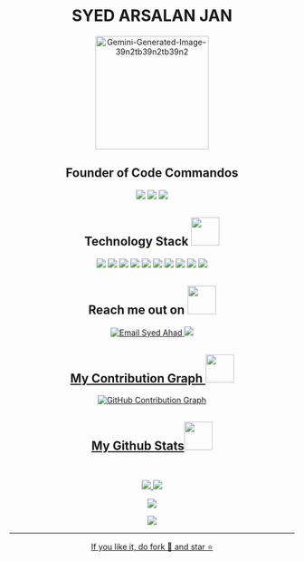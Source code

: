 <!-- Syed Arsalan Jan's Portfolio -->
<div align="center">
 <h1>SYED ARSALAN JAN</h1>
<img src="https://i.ibb.co/HX4gq6K/Gemini-Generated-Image-39n2tb39n2tb39n2.jpg" alt="Gemini-Generated-Image-39n2tb39n2tb39n2" height= "200px">
 <h2>Founder of Code Commandos</h2>
</div align="center">


<p align="center">
 
 <img src="https://badges.pufler.dev/visits/syedahadjan/syedahadjan"/> 
 <!-- <img src="https://badges.pufler.dev/years/arsalan307"/> -->
 <img src="https://badges.pufler.dev/repos/syedahadjan"/>
 <img src="https://badges.pufler.dev/commits/monthly/syedahadjan" />

</p>

<h2 align="center">Technology Stack <img src="https://github.com/arsalan307/arsalan307/blob/main/images/laptop.gif" width="50"></h2>

<p align="center">
<img src="https://img.shields.io/badge/-HTML5-E34F26?style=flat-square&logo=html5&logoColor=white"/>
<img src="https://img.shields.io/badge/-CSS3-1572B6?style=flat-square&logo=css3"/>
<img src="https://img.shields.io/badge/-Bootstrap-563D7C?style=flat-square&logo=bootstrap"/>
<img src="https://img.shields.io/badge/-JavaScript-black?style=flat-square&logo=javascript"/>
<img src="https://img.shields.io/badge/-Nodejs-black?style=flat-square&logo=Node.js"/>
<img src="https://img.shields.io/badge/-React-black?style=flat-square&logo=react"/>
<img src="https://img.shields.io/badge/-MongoDB-black?style=flat-square&logo=mongodb"/>
<img src="https://img.shields.io/badge/-MySQL-black?style=flat-square&logo=mysql"/>
<img src="https://img.shields.io/badge/-Git-black?style=flat-square&logo=git"/>
<img src="https://img.shields.io/badge/-GitHub-black?style=flat-square&logo=github"/>
</p>

<h2 align="center">Reach me out on <img src="https://media0.giphy.com/media/jqNPzdTTxQfOgOqpO4/source.gif" width="50"></h2>

<p align="center">
<a href="mailto:syedahad63@gmail.com">
  <img src="https://img.shields.io/badge/-syedahad63@gmail.com-c14438?style=flat-square&logo=Gmail&logoColor=white" alt="Email Syed Ahad">
</a>
 
<a href="https://www.linkedin.com/in/syed-arsalan-jan-725a09241/">
 <img src="https://img.shields.io/badge/-syedarsalanjan-blue?style=flat-square&logo=Linkedin&logoColor=white&link=https://www.linkedin.com/in/syed-arsalan-jan/"/>
</p>

<h2 align="center">
  My Contribution Graph <img src="https://media.giphy.com/media/xUA7aZeLE2e0P7Znz2/giphy.gif" width="50">
</h2>
<p align="center">
  <img src="https://github.com/syedarsalanjan/syedarsalanjan/raw/output/github-contribution-grid-snake.svg" alt="GitHub Contribution Graph">
</p>

<h2 align="center">
  My Github Stats<img src="https://media.giphy.com/media/VgCDAzcKvsR6OM0uWg/giphy.gif" width="50">
</h2>
 
<br>

<p align = "center">
  <img  src = "https://github-readme-stats.vercel.app/api?username=syedahadjan&show_icons=true&theme=radical&line_height=27">
  <img src = "https://github-readme-stats.vercel.app/api/top-langs/?username=syedahadjan&hide=html,css,java,shaderlab,kotlin,hlsl&theme=radical">
</p>

<p align = "center">
 <img  src="https://github-readme-streak-stats.herokuapp.com/?user=syedahadjan&show_icons=true&locale=en&layout=compact&theme=radical&line_height=0" />
</p> 

<p align = "center">
 <img src="https://activity-graph.herokuapp.com/graph?username=syedahadjan&theme=redical">
</p> 
<hr>
<p align="center">If you like it, do fork 🍴 and star ⭐</p>
